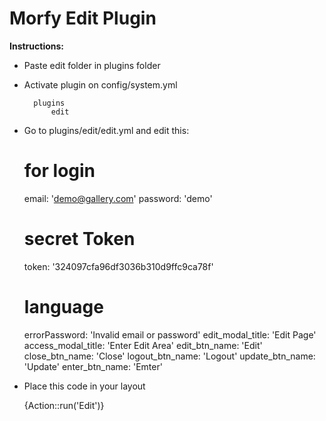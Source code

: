 # Morfy Edit Plugin

**Instructions:**

- Paste edit folder in plugins folder
- Activate plugin on config/system.yml

		plugins
			edit

- Go to plugins/edit/edit.yml and edit this:

	# for login
	email: 'demo@gallery.com'
	password: 'demo'
	# secret Token 
	token: '324097cfa96df3036b310d9ffc9ca78f'

	# language 
	errorPassword: 'Invalid email or password'
	edit_modal_title: 'Edit Page'
	access_modal_title: 'Enter Edit Area'
	edit_btn_name: 'Edit'
	close_btn_name: 'Close'
	logout_btn_name: 'Logout'
	update_btn_name: 'Update'
	enter_btn_name: 'Emter'

- Place this code in your layout 
	
	{Action::run('Edit')}

